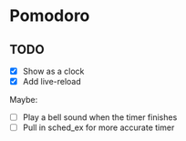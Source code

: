 # Pomodoro

## TODO

- [x] Show as a clock
- [x] Add live-reload

Maybe:
- [ ] Play a bell sound when the timer finishes
- [ ] Pull in sched_ex for more accurate timer

